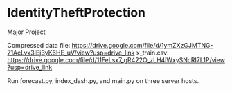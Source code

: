 # IdentityTheftProtection
 Major Project

Compressed data file: https://drive.google.com/file/d/1ymZXzGJMTNG-71AeLvx3IEj3yK6HE_uV/view?usp=drive_link
x_train.csv: https://drive.google.com/file/d/11FeLsx7_gR422O_zLH4iWxySNcRI7L1P/view?usp=drive_link

Run forecast.py, index_dash.py, and main.py on three server hosts.
